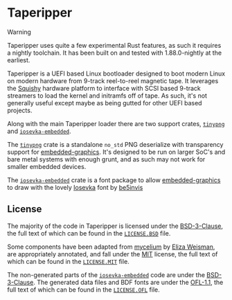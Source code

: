 # Taperipper

> [!WARNING]
> Taperipper uses quite a few experimental Rust features, as such it requires a nightly toolchain.
> It has been built on and tested with 1.88.0-nightly at the earliest.

Taperipper is a UEFI based Linux bootloader designed to boot modern Linux on modern hardware from 9-track reel-to-reel magnetic tape. It leverages the [Squishy] hardware platform to interface with SCSI based 9-track streamers to load the kernel and initramfs off of tape. As such, it's not generally useful except maybe as being gutted for other UEFI based projects.

Along with the main Taperipper loader there are two support crates, [`tinypng`] and [`iosevka-embedded`].

The [`tinypng`] crate is a standalone `no_std` PNG deserialize with transparency support for [embedded-graphics]. It's designed to be run on larger SoC's and bare metal systems with enough grunt, and as such may not work for smaller embedded devices.

The [`iosevka-embedded`] crate is a font package to allow [embedded-graphics] to draw with the lovely [Iosevka] font by [be5invis]

## License

The majority of the code in Taperipper is licensed under the [BSD-3-Clause], the full text of which can be found in the [`LICENSE.BSD`] file.

Some components have been adapted from [mycelium] by [Eliza Weisman], are appropriately annotated, and fall under the [MIT] license, the full text of which can be found in the [`LICENSE.MIT`] file.

The non-generated parts of the [`iosevka-embedded`] code are under the [BSD-3-Clause]. The generated data files and BDF fonts are under the [OFL-1.1], the full text of which can be found in the [`LICENSE.OFL`] file.

[Squishy]: https://github.com/squishy-scsi/squishy
[`tinypng`]: ./tinypng
[embedded-graphics]: https://github.com/embedded-graphics/embedded-graphics
[`iosevka-embedded`]: ./iosevka-embedded
[Iosevka]: https://github.com/be5invis/Iosevka
[be5invis]: https://typeof.net/
[mycelium]: https://github.com/hawkw/mycelium
[Eliza Weisman]: https://www.elizas.website/
[BSD-3-Clause]: https://spdx.org/licenses/BSD-3-Clause.html
[`LICENSE.BSD`]: ./LICENSE.BSD
[MIT]: https://spdx.org/licenses/MIT.html
[`LICENSE.MIT`]: ./LICENSE.MIT
[OFL-1.1]: https://spdx.org/licenses/OFL-1.1.html
[`LICENSE.OFL`]: ./LICENSE.OFL
